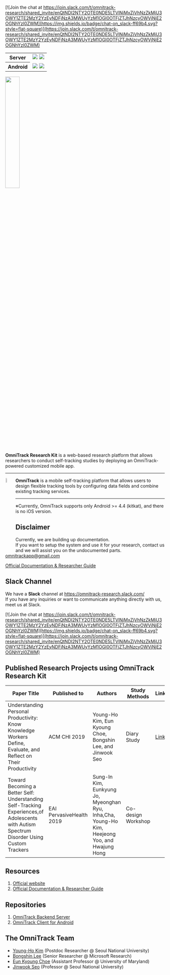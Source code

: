  [![Join the chat at https://join.slack.com/t/omnitrack-research/shared_invite/enQtNDI2NTY2OTE0NDE5LTVlNjMxZjVhNzZkMjU3OWY1ZTE2MzY2YzEyNDFjNzA3MWUyYzM1OGI0OTFjZTJhNzcyOWVjNjE2OGNhYzI0ZWM](https://img.shields.io/badge/chat-on_slack-ff69b4.svg?style=flat-square)](https://join.slack.com/t/omnitrack-research/shared_invite/enQtNDI2NTY2OTE0NDE5LTVlNjMxZjVhNzZkMjU3OWY1ZTE2MzY2YzEyNDFjNzA3MWUyYzM1OGI0OTFjZTJhNzcyOWVjNjE2OGNhYzI0ZWM)

<table>
 <tr>
  <th>Server</th>
  <td>
   <img src=https://img.shields.io/github/tag/muclipse/omnitrack_backend_server.svg> <img src=https://img.shields.io/github/license/muclipse/omnitrack_backend_server.svg> 
   
  </td>
 </tr>
 <tr>
 <th>Android</th>
 <td> <img src=https://img.shields.io/github/tag/muclipse/omnitrack_android.svg> <img src=https://img.shields.io/github/license/muclipse/omnitrack_android.svg> </td>
</tr>
</table>

<img src="https://github.com/OmniTrack/omnitrack_research_kit/blob/master/resources/omnitrack_research_kit_logo.svg" width="30%">


**OmniTrack Research Kit** is a web-based research platform that allows researchers to conduct self-tracking studies by deploying an OmniTrack-powered customized mobile app.

---

<a href="https://omnitrack.github.io"><img src="https://github.com/OmniTrack/omnitrack_research_kit/blob/master/resources/omnitrack_symbol_256.png" align="left" width="6%" hspace="1" vspace="1"></a>

**OmniTrack** is a mobile self-tracking platform that allows users to design flexible tracking tools by configuring data fields and combine existing tracking services.

---

※Currently, OmniTrack supports only Android >= 4.4 (kitkat), and there is no iOS version.

## Disclaimer
Currently, we are building up documentation.
<br>
If you want to setup the system and use it for your research, 
contact us and we will assist you on the undocumented parts.
omnitrackapp@gmail.com

[Official Documentation & Researcher Guide](https://github.com/OmniTrack/omnitrack_research_kit/wiki)


## Slack Channel
We have a **Slack** channel at https://omnitrack-research.slack.com/
<br>If you have any inquiries or want to communicate anything directly with us, meet us at Slack.

[![Join the chat at https://join.slack.com/t/omnitrack-research/shared_invite/enQtNDI2NTY2OTE0NDE5LTVlNjMxZjVhNzZkMjU3OWY1ZTE2MzY2YzEyNDFjNzA3MWUyYzM1OGI0OTFjZTJhNzcyOWVjNjE2OGNhYzI0ZWM](https://img.shields.io/badge/chat-on_slack-ff69b4.svg?style=flat-square)](https://join.slack.com/t/omnitrack-research/shared_invite/enQtNDI2NTY2OTE0NDE5LTVlNjMxZjVhNzZkMjU3OWY1ZTE2MzY2YzEyNDFjNzA3MWUyYzM1OGI0OTFjZTJhNzcyOWVjNjE2OGNhYzI0ZWM)


## Published Research Projects using OmniTrack Research Kit
| Paper Title                                                                                                                               | Published to             | Authors                                                                                         | Study Methods      | Link |
|-------------------------------------------------------------------------------------------------------------------------------------------|--------------------------|-------------------------------------------------------------------------------------------------|--------------------|------|
| Understanding Personal Productivity: Know Knowledge Workers Define, Evaluate, and Reflect on Their Productivity                           | ACM CHI 2019             | Young-Ho Kim, Eun Kyoung Choe, Bongshin Lee, and Jinwook Seo                                    | Diary Study        |   [Link](http://younghokim.net/works/50)   |
| Toward Becoming a Better Self: Understanding Self-Tracking Experiences,of Adolescents with Autism Spectrum Disorder Using Custom Trackers | EAI PervasiveHealth 2019 | Sung-In Kim, Eunkyung Jo, Myeonghan Ryu, Inha,Cha, Young-Ho Kim, Heejeong Yoo, and Hwajung Hong | Co-design Workshop |      |


## Resources
1. [Official website](https://omnitrack.github.io)
2. [Official Documentation & Researcher Guide](https://github.com/OmniTrack/omnitrack_research_kit/wiki)

## Repositories
1. [OmniTrack Backend Server](https://github.com/muclipse/omnitrack_backend_server)
1. [OmniTrack Client for Android](https://github.com/muclipse/omnitrack_android)

## The OmniTrack Team

* [Young-Ho Kim](http://younghokim.net) (Postdoc Researcher @ Seoul National University)
* [Bongshin Lee](http://bongshiny.com) (Senior Researcher @ Microsoft Research)
* [Eun Kyoung Choe](http://eunkyoungchoe.com) (Assistant Professor @ University of Maryland)
* [Jinwook Seo](http://hcil.snu.ac.kr/jwseo) (Professor @ Seoul National University)

